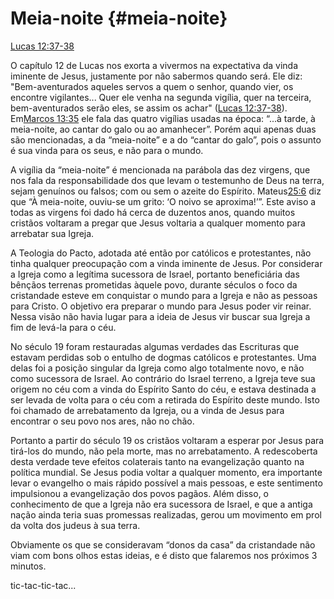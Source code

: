 # **Meia-noite** {#meia-noite}

[Lucas 12:37-38](http://bibliaonline.com.br/acf/lc/12/37-38)

O capítulo 12 de Lucas nos exorta a vivermos na expectativa da vinda iminente de Jesus, justamente por não sabermos quando será. Ele diz: &quot;Bem-aventurados aqueles servos a quem o senhor, quando vier, os encontre vigilantes... Quer ele venha na segunda vigília, quer na terceira, bem-aventurados serão eles, se assim os achar&quot; ([Lucas 12:37-38](http://bibliaonline.com.br/acf/lc/12/37-38)). Em[Marcos 13:35](http://bibliaonline.com.br/acf/mt/13/35) ele fala das quatro vigílias usadas na época: “...à tarde, à meia-noite, ao cantar do galo ou ao amanhecer”. Porém aqui apenas duas são mencionadas, a da “meia-noite” e a do “cantar do galo”, pois o assunto é sua vinda para os seus, e não para o mundo.

A vigília da “meia-noite” é mencionada na parábola das dez virgens, que nos fala da responsabilidade dos que levam o testemunho de Deus na terra, sejam genuínos ou falsos; com ou sem o azeite do Espírito. Mateus[25:6](http://bibliaonline.com.br/acf/mt/25/6) diz que “À meia-noite, ouviu-se um grito: ‘O noivo se aproxima!’”. Este aviso a todas as virgens foi dado há cerca de duzentos anos, quando muitos cristãos voltaram a pregar que Jesus voltaria a qualquer momento para arrebatar sua Igreja.

A Teologia do Pacto, adotada até então por católicos e protestantes, não tinha qualquer preocupação com a vinda iminente de Jesus. Por considerar a Igreja como a legítima sucessora de Israel, portanto beneficiária das bênçãos terrenas prometidas àquele povo, durante séculos o foco da cristandade esteve em conquistar o mundo para a Igreja e não as pessoas para Cristo. O objetivo era preparar o mundo para Jesus poder vir reinar. Nessa visão não havia lugar para a ideia de Jesus vir buscar sua Igreja a fim de levá-la para o céu.

No século 19 foram restauradas algumas verdades das Escrituras que estavam perdidas sob o entulho de dogmas católicos e protestantes. Uma delas foi a posição singular da Igreja como algo totalmente novo, e não como sucessora de Israel. Ao contrário do Israel terreno, a Igreja teve sua origem no céu com a vinda do Espírito Santo do céu, e estava destinada a ser levada de volta para o céu com a retirada do Espírito deste mundo. Isto foi chamado de arrebatamento da Igreja, ou a vinda de Jesus para encontrar o seu povo nos ares, não no chão.

Portanto a partir do século 19 os cristãos voltaram a esperar por Jesus para tirá-los do mundo, não pela morte, mas no arrebatamento. A redescoberta desta verdade teve efeitos colaterais tanto na evangelização quanto na política mundial. Se Jesus podia voltar a qualquer momento, era importante levar o evangelho o mais rápido possível a mais pessoas, e este sentimento impulsionou a evangelização dos povos pagãos. Além disso, o conhecimento de que a Igreja não era sucessora de Israel, e que a antiga nação ainda teria suas promessas realizadas, gerou um movimento em prol da volta dos judeus à sua terra.

Obviamente os que se consideravam “donos da casa” da cristandade não viam com bons olhos estas ideias, e é disto que falaremos nos próximos 3 minutos.

tic-tac-tic-tac...